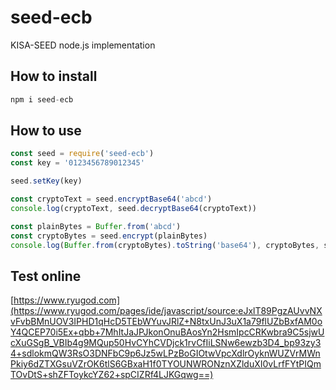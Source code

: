 # seed-ecb
KISA-SEED node.js implementation

## How to install
```js
npm i seed-ecb
```

## How to use
```js
const seed = require('seed-ecb')
const key = '0123456789012345'

seed.setKey(key)

const cryptoText = seed.encryptBase64('abcd')
console.log(cryptoText, seed.decryptBase64(cryptoText))

const plainBytes = Buffer.from('abcd')
const cryptoBytes = seed.encrypt(plainBytes)
console.log(Buffer.from(cryptoBytes).toString('base64'), cryptoBytes, seed.decrypt(cryptoBytes))
```
## Test online
[https://www.ryugod.com](https://www.ryugod.com/pages/ide/javascript/source:eJxlT89PgzAUvvNXvFvbBMnUOV3IPHD1qHcD5TEbWYuvJRlZ+N8txUnJ3uX1a79flUZbBxfAM0oY4QCEP70i5Ex+qbb+7MhItJaJPJkonOnuBAosYn2HsmIpcCRKwbra9C5sjwUcXuGSgB_VBIb4g9MQup50HvCYhCVDjck1rvCfIiLSNw6ewzb3D4_bp93zy34+sdlokmQW3RsO3DNFbC9p6Jz5wLPzBoGIOtwVpcXdlrOyknWUZVrMWnPkiy6dZTXGsuVZrOK6tlS6GBxaH1f0TYOUNWRONznXZlduXI0vLrfFYtPIQmTOvDtS+shZFToykcYZ62+spCIZRf4LJKGqwg==)
